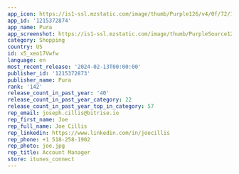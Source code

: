 ```yaml
---
app_icon: https://is1-ssl.mzstatic.com/image/thumb/Purple126/v4/0f/72/12/0f72122f-5139-93c3-949c-503341876aef/AppIcon-0-0-1x_U007ephone-0-0-0-0-0-0-85-220.png/1024x1024bb.png
app_id: '1215372874'
app_name: Pura
app_screenshot: https://is1-ssl.mzstatic.com/image/thumb/PurpleSource126/v4/a7/bb/bb/a7bbbbb6-4a4a-b2c3-4390-725c0afa84c2/7df109b1-64ee-4b85-8343-596c8a3e4860_01Intro.png/1284x2778bb.png
category: Shopping
country: US
id: x5_xeo17Vwfw
language: en
most_recent_release: '2024-02-13T00:00:00'
publisher_id: '1215372873'
publisher_name: Pura
rank: '142'
release_count_in_past_year: '40'
release_count_in_past_year_category: 22
release_count_in_past_year_top_in_category: 57
rep_email: joseph.cillis@bitrise.io
rep_first_name: Joe
rep_full_name: Joe Cillis
rep_linkedin: https://www.linkedin.com/in/joecillis
rep_phone: +1 518-258-1902
rep_photo: joe.jpg
rep_title: Account Manager
store: itunes_connect
---
```

